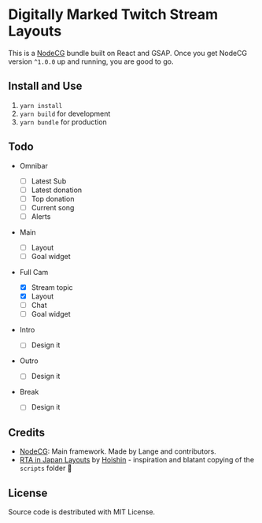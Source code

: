 # Digitally Marked Twitch Stream Layouts

This is a [NodeCG](http://github.com/nodecg/nodecg) bundle built on React and GSAP.
Once you get NodeCG version `^1.0.0` up and running, you are good to go.

## Install and Use

1. `yarn install`
2. `yarn build` for development
3. `yarn bundle` for production

## Todo

- Omnibar

  - [ ] Latest Sub
  - [ ] Latest donation
  - [ ] Top donation
  - [ ] Current song
  - [ ] Alerts

- Main

  - [ ] Layout
  - [ ] Goal widget

- Full Cam

  - [x] Stream topic
  - [x] Layout
  - [ ] Chat
  - [ ] Goal widget

- Intro

  - [ ] Design it

- Outro

  - [ ] Design it

- Break

  - [ ] Design it

## Credits

- [NodeCG](https://github.com/nodecg/nodecg): Main framework. Made by Lange and contributors.
- [RTA in Japan Layouts](https://github.com/RTAinJapan/rtainjapan-layouts/blob/master/scripts/bundle.js) by [Hoishin](https://github.com/Hoishin) - inspiration and blatant copying of the `scripts` folder 🙇

## License

Source code is destributed with MIT License.
